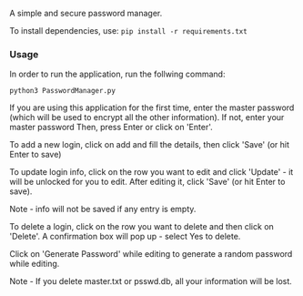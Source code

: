 A simple and secure password manager.

To install dependencies, use: `pip install -r requirements.txt`

### Usage

In order to run the application, run the follwing command: 

```
python3 PasswordManager.py
```

If you are using this application for the first time, enter the master password (which will be used to encrypt all the other information).
If not, enter your master password
Then, press Enter or click on 'Enter'.


To add a new login, click on add and fill the details, then click 'Save' (or hit Enter to save)

To update login info, click on the row you want to edit and click 'Update' - it will be unlocked for you to edit.
After editing it, click 'Save' (or hit Enter to save).

Note - info will not be saved if any entry is empty.

To delete a login, click on the row you want to delete and then click on 'Delete'. A confirmation box will pop up - select Yes to delete.

Click on 'Generate Password' while editing to generate a random password while editing.

Note - If you delete master.txt or psswd.db, all your information will be lost.
